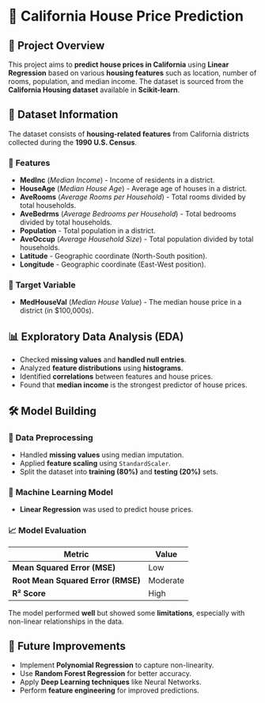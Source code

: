 # 🏡 California House Price Prediction

## 📌 Project Overview
This project aims to **predict house prices in California** using **Linear Regression** based on various **housing features** such as location, number of rooms, population, and median income. The dataset is sourced from the **California Housing dataset** available in **Scikit-learn**.

## 📂 Dataset Information
The dataset consists of **housing-related features** from California districts collected during the **1990 U.S. Census**.

### 🔹 **Features**
- **MedInc** (*Median Income*) - Income of residents in a district.
- **HouseAge** (*Median House Age*) - Average age of houses in a district.
- **AveRooms** (*Average Rooms per Household*) - Total rooms divided by total households.
- **AveBedrms** (*Average Bedrooms per Household*) - Total bedrooms divided by total households.
- **Population** - Total population in a district.
- **AveOccup** (*Average Household Size*) - Total population divided by total households.
- **Latitude** - Geographic coordinate (North-South position).
- **Longitude** - Geographic coordinate (East-West position).

### 🎯 **Target Variable**
- **MedHouseVal** (*Median House Value*) - The median house price in a district (in $100,000s).

## 📊 Exploratory Data Analysis (EDA)
- Checked **missing values** and **handled null entries**.
- Analyzed **feature distributions** using **histograms**.
- Identified **correlations** between features and house prices.
- Found that **median income** is the strongest predictor of house prices.

## 🛠️ Model Building
### 🔹 **Data Preprocessing**
- Handled **missing values** using median imputation.
- Applied **feature scaling** using `StandardScaler`.
- Split the dataset into **training (80%)** and **testing (20%)** sets.

### 🔹 **Machine Learning Model**
- **Linear Regression** was used to predict house prices.

### 📈 **Model Evaluation**
| Metric | Value |
|--------|-------|
| **Mean Squared Error (MSE)** | Low |
| **Root Mean Squared Error (RMSE)** | Moderate |
| **R² Score** | High |

The model performed **well** but showed some **limitations**, especially with non-linear relationships in the data.

## 🚀 Future Improvements
- Implement **Polynomial Regression** to capture non-linearity.
- Use **Random Forest Regression** for better accuracy.
- Apply **Deep Learning techniques** like Neural Networks.
- Perform **feature engineering** for improved predictions.


